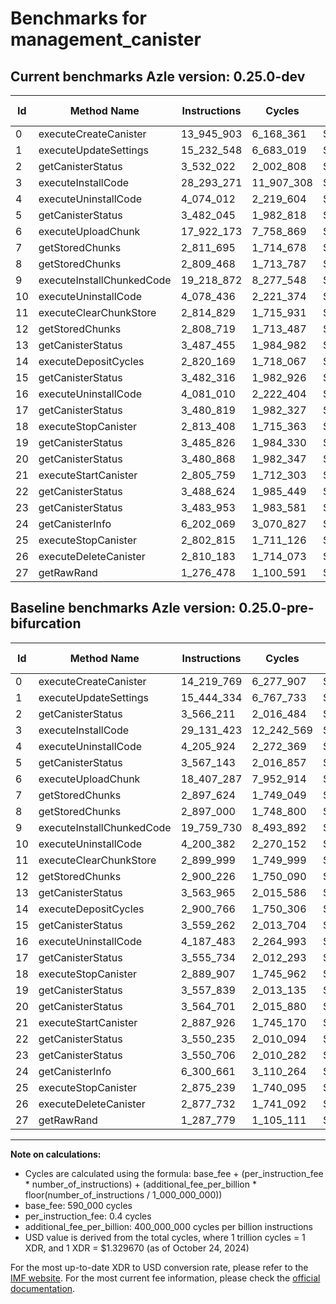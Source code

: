 # Benchmarks for management_canister

## Current benchmarks Azle version: 0.25.0-dev

| Id  | Method Name               | Instructions | Cycles     | USD           | USD/Million Calls | Change                              |
| --- | ------------------------- | ------------ | ---------- | ------------- | ----------------- | ----------------------------------- |
| 0   | executeCreateCanister     | 13_945_903   | 6_168_361  | $0.0000082019 | $8.20             | <font color="green">-273_866</font> |
| 1   | executeUpdateSettings     | 15_232_548   | 6_683_019  | $0.0000088862 | $8.88             | <font color="green">-211_786</font> |
| 2   | getCanisterStatus         | 3_532_022    | 2_002_808  | $0.0000026631 | $2.66             | <font color="green">-34_189</font>  |
| 3   | executeInstallCode        | 28_293_271   | 11_907_308 | $0.0000158328 | $15.83            | <font color="green">-838_152</font> |
| 4   | executeUninstallCode      | 4_074_012    | 2_219_604  | $0.0000029513 | $2.95             | <font color="green">-131_912</font> |
| 5   | getCanisterStatus         | 3_482_045    | 1_982_818  | $0.0000026365 | $2.63             | <font color="green">-85_098</font>  |
| 6   | executeUploadChunk        | 17_922_173   | 7_758_869  | $0.0000103167 | $10.31            | <font color="green">-485_114</font> |
| 7   | getStoredChunks           | 2_811_695    | 1_714_678  | $0.0000022800 | $2.27             | <font color="green">-85_929</font>  |
| 8   | getStoredChunks           | 2_809_468    | 1_713_787  | $0.0000022788 | $2.27             | <font color="green">-87_532</font>  |
| 9   | executeInstallChunkedCode | 19_218_872   | 8_277_548  | $0.0000110064 | $11.00            | <font color="green">-540_858</font> |
| 10  | executeUninstallCode      | 4_078_436    | 2_221_374  | $0.0000029537 | $2.95             | <font color="green">-121_946</font> |
| 11  | executeClearChunkStore    | 2_814_829    | 1_715_931  | $0.0000022816 | $2.28             | <font color="green">-85_170</font>  |
| 12  | getStoredChunks           | 2_808_719    | 1_713_487  | $0.0000022784 | $2.27             | <font color="green">-91_507</font>  |
| 13  | getCanisterStatus         | 3_487_455    | 1_984_982  | $0.0000026394 | $2.63             | <font color="green">-76_510</font>  |
| 14  | executeDepositCycles      | 2_820_169    | 1_718_067  | $0.0000022845 | $2.28             | <font color="green">-80_597</font>  |
| 15  | getCanisterStatus         | 3_482_316    | 1_982_926  | $0.0000026366 | $2.63             | <font color="green">-76_946</font>  |
| 16  | executeUninstallCode      | 4_081_010    | 2_222_404  | $0.0000029551 | $2.95             | <font color="green">-106_473</font> |
| 17  | getCanisterStatus         | 3_480_819    | 1_982_327  | $0.0000026358 | $2.63             | <font color="green">-74_915</font>  |
| 18  | executeStopCanister       | 2_813_408    | 1_715_363  | $0.0000022809 | $2.28             | <font color="green">-76_499</font>  |
| 19  | getCanisterStatus         | 3_485_826    | 1_984_330  | $0.0000026385 | $2.63             | <font color="green">-72_013</font>  |
| 20  | getCanisterStatus         | 3_480_868    | 1_982_347  | $0.0000026359 | $2.63             | <font color="green">-83_833</font>  |
| 21  | executeStartCanister      | 2_805_759    | 1_712_303  | $0.0000022768 | $2.27             | <font color="green">-82_167</font>  |
| 22  | getCanisterStatus         | 3_488_624    | 1_985_449  | $0.0000026400 | $2.63             | <font color="green">-61_611</font>  |
| 23  | getCanisterStatus         | 3_483_953    | 1_983_581  | $0.0000026375 | $2.63             | <font color="green">-66_753</font>  |
| 24  | getCanisterInfo           | 6_202_069    | 3_070_827  | $0.0000040832 | $4.08             | <font color="green">-98_592</font>  |
| 25  | executeStopCanister       | 2_802_815    | 1_711_126  | $0.0000022752 | $2.27             | <font color="green">-72_424</font>  |
| 26  | executeDeleteCanister     | 2_810_183    | 1_714_073  | $0.0000022792 | $2.27             | <font color="green">-67_549</font>  |
| 27  | getRawRand                | 1_276_478    | 1_100_591  | $0.0000014634 | $1.46             | <font color="green">-11_301</font>  |

## Baseline benchmarks Azle version: 0.25.0-pre-bifurcation

| Id  | Method Name               | Instructions | Cycles     | USD           | USD/Million Calls |
| --- | ------------------------- | ------------ | ---------- | ------------- | ----------------- |
| 0   | executeCreateCanister     | 14_219_769   | 6_277_907  | $0.0000083475 | $8.34             |
| 1   | executeUpdateSettings     | 15_444_334   | 6_767_733  | $0.0000089989 | $8.99             |
| 2   | getCanisterStatus         | 3_566_211    | 2_016_484  | $0.0000026813 | $2.68             |
| 3   | executeInstallCode        | 29_131_423   | 12_242_569 | $0.0000162786 | $16.27            |
| 4   | executeUninstallCode      | 4_205_924    | 2_272_369  | $0.0000030215 | $3.02             |
| 5   | getCanisterStatus         | 3_567_143    | 2_016_857  | $0.0000026818 | $2.68             |
| 6   | executeUploadChunk        | 18_407_287   | 7_952_914  | $0.0000105748 | $10.57            |
| 7   | getStoredChunks           | 2_897_624    | 1_749_049  | $0.0000023257 | $2.32             |
| 8   | getStoredChunks           | 2_897_000    | 1_748_800  | $0.0000023253 | $2.32             |
| 9   | executeInstallChunkedCode | 19_759_730   | 8_493_892  | $0.0000112941 | $11.29            |
| 10  | executeUninstallCode      | 4_200_382    | 2_270_152  | $0.0000030186 | $3.01             |
| 11  | executeClearChunkStore    | 2_899_999    | 1_749_999  | $0.0000023269 | $2.32             |
| 12  | getStoredChunks           | 2_900_226    | 1_750_090  | $0.0000023270 | $2.32             |
| 13  | getCanisterStatus         | 3_563_965    | 2_015_586  | $0.0000026801 | $2.68             |
| 14  | executeDepositCycles      | 2_900_766    | 1_750_306  | $0.0000023273 | $2.32             |
| 15  | getCanisterStatus         | 3_559_262    | 2_013_704  | $0.0000026776 | $2.67             |
| 16  | executeUninstallCode      | 4_187_483    | 2_264_993  | $0.0000030117 | $3.01             |
| 17  | getCanisterStatus         | 3_555_734    | 2_012_293  | $0.0000026757 | $2.67             |
| 18  | executeStopCanister       | 2_889_907    | 1_745_962  | $0.0000023216 | $2.32             |
| 19  | getCanisterStatus         | 3_557_839    | 2_013_135  | $0.0000026768 | $2.67             |
| 20  | getCanisterStatus         | 3_564_701    | 2_015_880  | $0.0000026805 | $2.68             |
| 21  | executeStartCanister      | 2_887_926    | 1_745_170  | $0.0000023205 | $2.32             |
| 22  | getCanisterStatus         | 3_550_235    | 2_010_094  | $0.0000026728 | $2.67             |
| 23  | getCanisterStatus         | 3_550_706    | 2_010_282  | $0.0000026730 | $2.67             |
| 24  | getCanisterInfo           | 6_300_661    | 3_110_264  | $0.0000041356 | $4.13             |
| 25  | executeStopCanister       | 2_875_239    | 1_740_095  | $0.0000023138 | $2.31             |
| 26  | executeDeleteCanister     | 2_877_732    | 1_741_092  | $0.0000023151 | $2.31             |
| 27  | getRawRand                | 1_287_779    | 1_105_111  | $0.0000014694 | $1.46             |

---

**Note on calculations:**

-   Cycles are calculated using the formula: base_fee + (per_instruction_fee \* number_of_instructions) + (additional_fee_per_billion \* floor(number_of_instructions / 1_000_000_000))
-   base_fee: 590_000 cycles
-   per_instruction_fee: 0.4 cycles
-   additional_fee_per_billion: 400_000_000 cycles per billion instructions
-   USD value is derived from the total cycles, where 1 trillion cycles = 1 XDR, and 1 XDR = $1.329670 (as of October 24, 2024)

For the most up-to-date XDR to USD conversion rate, please refer to the [IMF website](https://www.imf.org/external/np/fin/data/rms_sdrv.aspx).
For the most current fee information, please check the [official documentation](https://internetcomputer.org/docs/current/developer-docs/gas-cost#execution).
